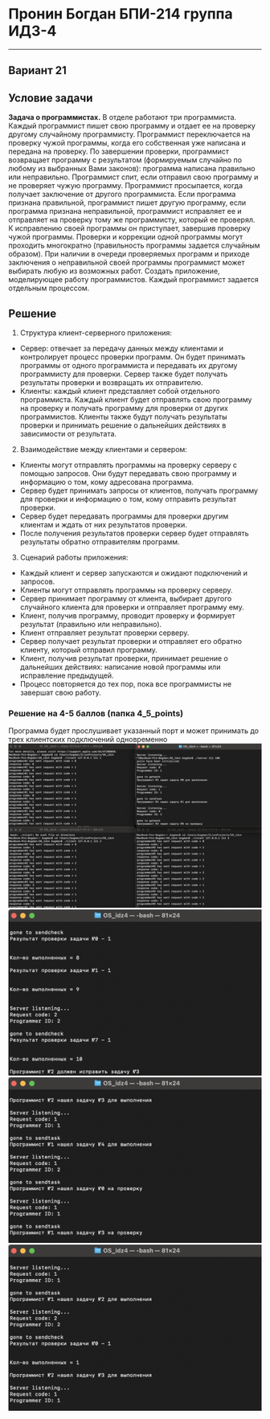 # Пронин Богдан БПИ-214 группа ИДЗ-4
---
## Вариант 21
## Условие задачи
**Задача о программистах.** В отделе работают три программиста. Каждый программист пишет свою программу и отдает ее на проверку другому случайному программисту. Программист переключается на проверку чужой программы, когда его собственная уже написана и передана на проверку. По завершении проверки, программист возвращает программу с результатом (формируемым случайно по любому из выбранных Вами законов): программа написана правильно или неправильно. Программист спит, если отправил свою программу и не проверяет чужую программу. Программист просыпается, когда получает заключение от другого программиста. Если программа признана правильной, программист пишет другую программу, если программа признана неправильной, программист исправляет ее и отправляет на проверку тому же программисту, который ее проверял. К исправлению своей программы он приступает, завершив проверку чужой программы. Проверки и коррекции одной программы могут проходить многократно (правильность программы задается случайным образом). При наличии в очереди проверяемых программ и приходе заключения о неправильной своей программы программист может выбирать любую из возможных работ. Создать приложение, моделирующее работу программистов. Каждый программист задается отдельным процессом.
## Решение
1. Структура клиент-серверного приложения:
- Сервер: отвечает за передачу данных между клиентами и контролирует процесс проверки программ. Он будет принимать программы от одного программиста и передавать их другому программисту для проверки. Сервер также будет получать результаты проверки и возвращать их отправителю.
- Клиенты: каждый клиент представляет собой отдельного программиста. Каждый клиент будет отправлять свою программу на проверку и получать программу для проверки от других программистов. Клиенты также будут получать результаты проверки и принимать решение о дальнейших действиях в зависимости от результата.

2. Взаимодействие между клиентами и сервером:

- Клиенты могут отправлять программы на проверку серверу с помощью запросов. Они будут передавать свою программу и информацию о том, кому адресована программа.
- Сервер будет принимать запросы от клиентов, получать программу для проверки и информацию о том, кому отправить результат проверки.
- Сервер будет передавать программы для проверки другим клиентам и ждать от них результатов проверки.
- После получения результатов проверки сервер будет отправлять результаты обратно отправителям программ.

3. Сценарий работы приложения:

- Каждый клиент и сервер запускаются и ожидают подключений и запросов.
- Клиенты могут отправлять программы на проверку серверу.
- Сервер принимает программу от клиента, выбирает другого случайного клиента для проверки и отправляет программу ему.
- Клиент, получив программу, проводит проверку и формирует результат (правильно или неправильно).
- Клиент отправляет результат проверки серверу.
- Сервер получает результат проверки и отправляет его обратно клиенту, который отправил программу.
- Клиент, получив результат проверки, принимает решение о дальнейших действиях: написание новой программы или исправление предыдущей.
- Процесс повторяется до тех пор, пока все программисты не завершат свою работу.
### Решение на 4-5 баллов (папка 4_5_points)
Программа будет прослушивает указанный порт и может принимать до трех клиентских подключений одновременно
![picture1](images/pic1.jpg)
![picture2](images/pic2.jpg)
![picture3](images/pic3.jpg)
![picture4](images/pic4.jpg)